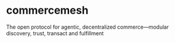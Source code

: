 # commercemesh
The open protocol for agentic, decentralized commerce—modular discovery, trust, transact and fulfillment
